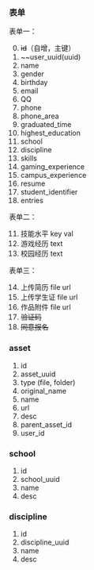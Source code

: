 ### 表单

表单一：

0. ~~id~~（自增，主键）
1. ~~user_uuid(uuid)
2. name
3. gender
4. birthday
5. email
6. QQ
7. phone
8. phone_area
9. graduated_time
10. highest_education
11. school
12. discipline
13. skills
14. gaming_experience
15. campus_experience
16. resume
17. student_identifier
18. entries

表单二：

11. 技能水平 key val
12. 游戏经历 text
13. 校园经历 text

表单三：

14. 上传简历 file url
15. 上传学生证 file url
16. 作品附件 file url
17. ~~验证码~~
18. ~~同意报名~~

### asset

1. id
2. asset_uuid
3. type (file, folder)
4. original_name
5. name
6. url
7. desc
8. parent_asset_id
9. user_id

### school

1. id
2. school_uuid
3. name
4. desc

### discipline

1. id
2. discipline_uuid
3. name
4. desc
